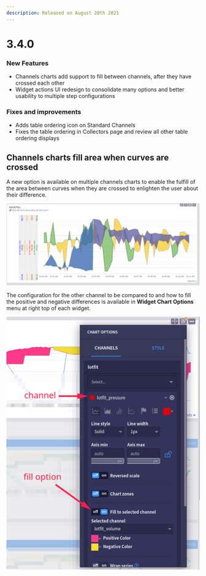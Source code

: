```yaml
---
description: Released on August 20th 2021
---
```


# 3.4.0

### New Features

* Channels charts add support to fill between channels, after they have crossed each other
* Widget actions UI redesign to consolidate many options and better usability to multiple step configurations&#x20;

### Fixes and improvements

* Adds table ordering icon on Standard Channels
* Fixes the table ordering in Collectors page and review all other table ordering displays

## Channels charts fill area when curves are crossed

A new option is available on multiple channels charts to enable the fulfill of the area between curves when they are crossed to enlighten the user about their difference.

![Solid fill between multiple channels curves when they cross each other](<../../.gitbook/assets/image (308).png>)

The configuration for the other channel to be compared to and how to fill the positive and negative differences is available in **Widget Chart Options** menu at right top of each widget.

![](<../../.gitbook/assets/image (407).png>)
